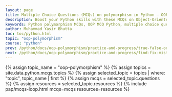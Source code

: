 ```yaml
---
layout: page
title: Multiple Choice Questions (MCQs) on polymorphism in Python – OOP Practice
description: Boost your Python skills with these MCQs on Object-Oriented Programming and polymorphism. Ideal for beginners, students, and job seekers to test and strengthen their understanding of Python OOP concepts.
keywords: Python polymorphism MCQs, OOP MCQ Python, multiple choice questions Python polymorphism, Python class and object quiz, object oriented programming Python MCQs, Python OOP practice test, Python polymorphism quiz questions, Python interview questions OOP, Python MCQ with answers, polymorphism concepts in Python
author: Muhammad Yasir Bhutta
toc: toc/python.html
topic: "oop-polymorphism"
course: "python"
prev: /python/docs/oop-polymorphism/practice-and-progress/true-false-oop-polymorphism.html
next: /python/docs/oop-polymorphism/practice-and-progress/find-fix-mistakes-oop-polymorphism.html
---
```


{% assign topic_name = "oop-polymorphism" %}
{% assign topics = site.data.python.mcqs.topics %}
{% assign selected_topic = topics | where: "topic", topic_name | first %}
{% assign mcqs = selected_topic.questions %}
{% assign resources = selected_topic.resources %}
{% include pap/mcqs-loop.html mcqs=mcqs resources=resources %}